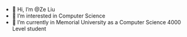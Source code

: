 - 👋 Hi, I’m @Ze Liu
- 👀 I’m interested in Computer Science
- 🌱 I’m currently in Memorial University as a Computer Science 4000 Level student


<!---
ZeLiu123/ZeLiu123 is a ✨ special ✨ repository because its `README.md` (this file) appears on your GitHub profile.
You can click the Preview link to take a look at your changes.
--->
